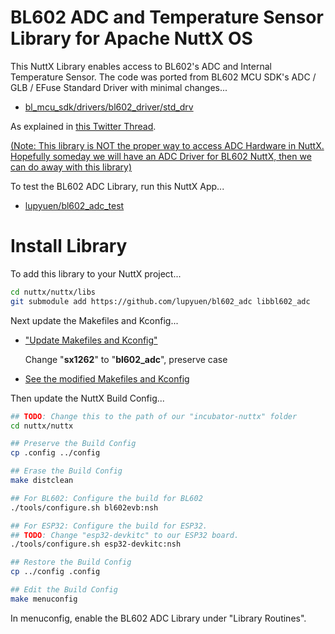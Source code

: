 # BL602 ADC and Temperature Sensor Library for Apache NuttX OS

This NuttX Library enables access to BL602's ADC and Internal Temperature Sensor. The code was ported from BL602 MCU SDK's ADC / GLB / EFuse Standard Driver with minimal changes...

-   [bl_mcu_sdk/drivers/bl602_driver/std_drv](https://github.com/bouffalolab/bl_mcu_sdk/blob/master/drivers/bl602_driver/std_drv)

As explained in [this Twitter Thread](https://twitter.com/MisterTechBlog/status/1481425041275617283).

[(Note: This library is NOT the proper way to access ADC Hardware in NuttX. Hopefully someday we will have an ADC Driver for BL602 NuttX, then we can do away with this library)](https://www.linkedin.com/feed/update/urn:li:activity:6887353468663812096?commentUrn=urn%3Ali%3Acomment%3A%28activity%3A6887353468663812096%2C6887410260710055936%29&replyUrn=urn%3Ali%3Acomment%3A%28activity%3A6887353468663812096%2C6887411211546312704%29)

To test the BL602 ADC Library, run this NuttX App...

-   [lupyuen/bl602_adc_test](https://github.com/lupyuen/bl602_adc_test)

# Install Library

To add this library to your NuttX project...

```bash
cd nuttx/nuttx/libs
git submodule add https://github.com/lupyuen/bl602_adc libbl602_adc
```

Next update the Makefiles and Kconfig...

-   ["Update Makefiles and Kconfig"](https://lupyuen.github.io/articles/sx1262#update-makefiles-and-kconfig)

    Change "__sx1262__" to "__bl602_adc__", preserve case

-   [See the modified Makefiles and Kconfig](https://github.com/lupyuen/incubator-nuttx/commit/cbe6be8ca58407ec4a124348dd19c4986a60335e)

Then update the NuttX Build Config...

```bash
## TODO: Change this to the path of our "incubator-nuttx" folder
cd nuttx/nuttx

## Preserve the Build Config
cp .config ../config

## Erase the Build Config
make distclean

## For BL602: Configure the build for BL602
./tools/configure.sh bl602evb:nsh

## For ESP32: Configure the build for ESP32.
## TODO: Change "esp32-devkitc" to our ESP32 board.
./tools/configure.sh esp32-devkitc:nsh

## Restore the Build Config
cp ../config .config

## Edit the Build Config
make menuconfig 
```

In menuconfig, enable the BL602 ADC Library under "Library Routines".
